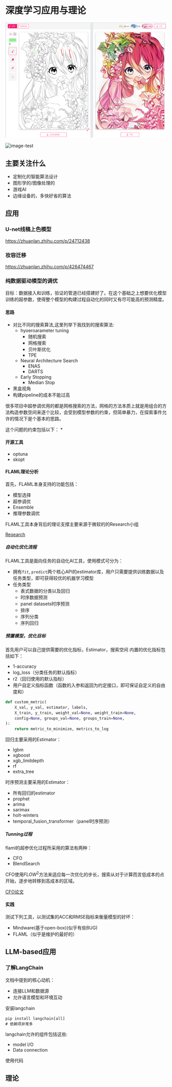 # 深度学习应用与理论

![image-20220901005058831](.\imgs\image-20220901005058831.png)

![image-test](/storage/dcim/Screenshots/Screenshot_20230724_230729_Edge.jpg)

## 主要关注什么

* 定制化的智能算法设计
* 图形学的/图像处理的
* 游戏AI
* 边缘设备的，多快好省的算法




## 应用

### U-net线稿上色模型

https://zhuanlan.zhihu.com/p/24712438



### 妆容迁移

https://zhuanlan.zhihu.com/p/426474467

### 纯数据驱动模型的调优
目标：数据接入和训练，验证的管道已经搭建好了。在这个基础之上想要优化模型训练的超参数，使得整个模型的构建过程自动化的同时又有尽可能高的预测精度。

#### 思路
* 对比不同的搜索算法,这里列举下我找到的搜索算法:
    * hyoeroarameter tuning
        * 随机搜索
        * 网格搜索
        * 贝叶斯优化
        * TPE
    * Neural Architecture Search
        * ENAS
        * DARTS
    * Early Stopping
        * Median Stop
* 黑盒视角
* 构建pipeline的成本不能过高

很多项目中超参调优用的都是网格搜索的方法，网格的方法本质上就是用组合的方法构造参数空间来逐个比较，会受到模型参数的约束，但简单暴力，在探索事件允许的情况下是个基本的思路。

这个问题的约束包括以下：
* 

#### 开源工具
* optuna
* skopt

#### FLAML理论分析
首先，FLAML本身支持的功能包括：
* 模型选择
* 超参调优
* Ensemble
* 推理参数调优

FLAML工具本身背后的理论支撑主要来源于微软的的Research小组

[Research](https://microsoft.github.io/FLAML/docs/Research)

##### 自动化优化流程
FLAML工具是面向任务的自动化AI工具，使用模式可分为：
* 拥有`fit`, `predict`两个核心API的estimator库，用户只需要提供训练数据以及任务类型，即可获得较优的机器学习模型
* 任务类型
    * 表式数据的分类以及回归
    * 时序数据预测
    * panel datasets时序预测
    * 排序
    * 序列分类
    * 序列回归

##### 预置模型，优化目标
首先用户可以自己提供需要的优化指标，Estimator，搜索空间
内置的优化指标包括如下：
* 1-accuracy
* log_loss（分类任务的默认指标）
* r2（回归使用的默认指标）
* 用户自定义指标函数（函数的入参和返回为约定接口，即可保证自定义的自由度和）

```python
def custom_metric(
    X_val, y_val, estimator, labels,
    X_train, y_train, weight_val=None, weight_train=None,
    config=None, groups_val=None, groups_train=None,
):
    return metric_to_minimize, metrics_to_log
```
回归主要采用的Estimator：
* lgbm
* xgboost
* xgb_limitdepth
* rf
* extra_tree

时序预测主要采用的Estimator：
* 所有回归的estimator
* prophet
* arima
* sarimax
* holt-winters
* temporal_fusion_transformer（panel时序预测）

##### Tunning过程
flaml的超参优化过程所采用的算法有两种：
* CFO
* BlendSearch

CFO使用$FLOW^2$方法来适应每一次优化的步长，搜索从对于计算而言低成本的点开始，逐步地转移到高成本的区域。

[CFO论文](arxiv.org/abs/2005.01571)


#### 实践
测试下列工具，以测试集的ACC和RMSE指标来衡量模型的好坏：
* Mindware(基于open-box)(似乎有些BUG)
* FLAML（似乎是维护的最好的）



## LLM-based应用

### 了解LangChain
文档中提到的核心动机：
* 连接LLM和数据源
* 允许语言模型和环境互动

安装langchain
```shell
pip install langchain[all]
# 依赖项非常多
```
langchain允许的组件包括这些:
* model I/O
* Data connection

使用代码




## 理论


